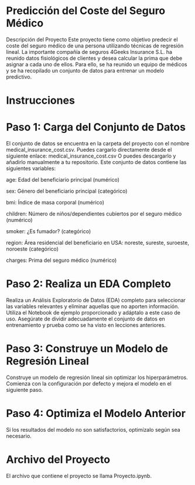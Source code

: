 # Predicción del Coste del Seguro Médico
Descripción del Proyecto
Este proyecto tiene como objetivo predecir el coste del seguro médico de una persona utilizando técnicas de regresión lineal. La importante compañía de seguros 4Geeks Insurance S.L. ha reunido datos fisiológicos de clientes y desea calcular la prima que debe asignar a cada uno de ellos. Para ello, se ha reunido un equipo de médicos y se ha recopilado un conjunto de datos para entrenar un modelo predictivo.

# Instrucciones
# Paso 1: Carga del Conjunto de Datos
El conjunto de datos se encuentra en la carpeta del proyecto con el nombre medical_insurance_cost.csv. Puedes cargarlo directamente desde el siguiente enlace:
medical_insurance_cost.csv
O puedes descargarlo y añadirlo manualmente a tu repositorio. Este conjunto de datos contiene las siguientes variables:

age: Edad del beneficiario principal (numérico)

sex: Género del beneficiario principal (categórico)

bmi: Índice de masa corporal (numérico)

children: Número de niños/dependientes cubiertos por el seguro médico (numérico)

smoker: ¿Es fumador? (categórico)

region: Área residencial del beneficiario en USA: noreste, sureste, suroeste, noroeste (categórico)

charges: Prima del seguro médico (numérico)

# Paso 2: Realiza un EDA Completo
Realiza un Análisis Exploratorio de Datos (EDA) completo para seleccionar las variables relevantes y eliminar aquellas que no aporten información. Utiliza el Notebook de ejemplo proporcionado y adáptalo a este caso de uso. Asegúrate de dividir adecuadamente el conjunto de datos en entrenamiento y prueba como se ha visto en lecciones anteriores.

# Paso 3: Construye un Modelo de Regresión Lineal
Construye un modelo de regresión lineal sin optimizar los hiperparámetros. Comienza con la configuración por defecto y mejora el modelo en el siguiente paso.

# Paso 4: Optimiza el Modelo Anterior
Si los resultados del modelo no son satisfactorios, optimízalo según sea necesario.

# Archivo del Proyecto
El archivo que contiene el proyecto se llama Proyecto.ipynb.
